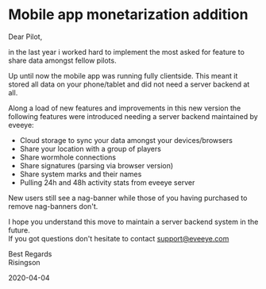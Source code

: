 # Mobile app monetarization addition
Dear Pilot,

in the last year i worked hard to implement the most asked for feature to share data amongst fellow pilots.

Up until now the mobile app was running fully clientside. This meant it stored all data on your phone/tablet and did not need a server backend at all. 

Along a load of new features and improvements in this new version the following features were introduced needing a server backend maintained by eveeye:

- Cloud storage to sync your data amongst your devices/browsers
- Share your location with a group of players
- Share wormhole connections
- Share signatures (parsing via browser version)
- Share system marks and their names
- Pulling 24h and 48h activity stats from eveeye server

New users still see a nag-banner while those of you having purchased to remove nag-banners don't.

I hope you understand this move to maintain a server backend system in the future.<br>
If you got questions don't hesitate to contact support@eveeye.com<br>

Best Regards<br>
Risingson

2020-04-04





<!--stackedit_data:
eyJoaXN0b3J5IjpbLTI4MDk2NTU4MCwxMDgxMjYxOTg3LDM2NT
AzMDQyNyw0Mjc3MTg1ODgsMTI0MTgyMjE0MSwtMTE3NDE4MzI3
NCwtMTIzMjMwMTg2NiwtMTU5MTMxNjYyLDExOTEwMTMwNjAsLT
EwNjIxMTM2NjJdfQ==
-->
